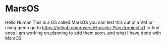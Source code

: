 # MarsOS
Hello Human This is a OS called MarsOS you can test this out in a VM or using qemu go to https://github.com/users/Hussein-Playz/projects/1 to find ones I am working on,planning to add them soon, and what I have done with MarsOS
